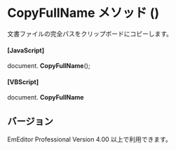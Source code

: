 # CopyFullName メソッド ()

文書ファイルの完全パスをクリップボードにコピーします。

#### \[JavaScript\]

document. **CopyFullName**();

#### \[VBScript\]

document. **CopyFullName**

## バージョン

EmEditor Professional Version 4.00 以上で利用できます。
